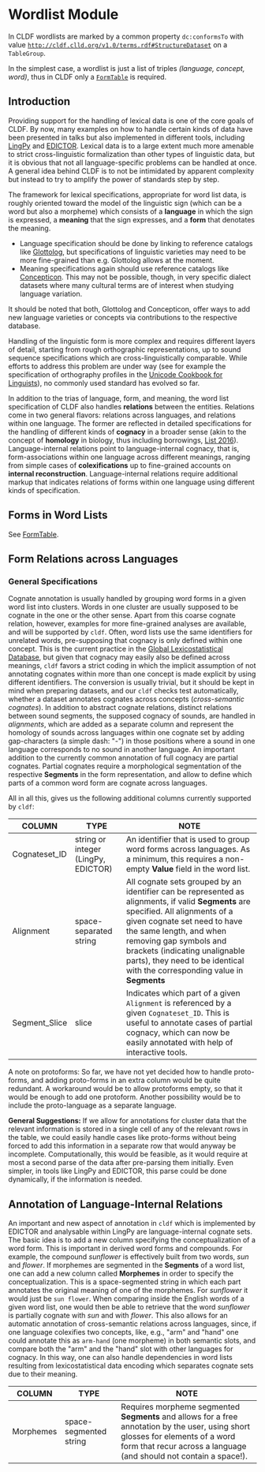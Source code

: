 # Wordlist Module

In CLDF wordlists are marked by a common property `dc:conformsTo` with value
[`http://cldf.clld.org/v1.0/terms.rdf#StructureDataset`](http://cldf.clld.org/v1.0/terms.rdf#StructureDataset)
on a `TableGroup`.

In the simplest case, a wordlist is just a list of triples *(language, concept, word)*,
thus in CLDF only a [`FormTable`](../../components/forms) is required.


## Introduction

Providing support for the handling of lexical data is one of the core goals of CLDF. By now, many examples on how to handle certain kinds of data have been presented in talks but also implemented in different tools, including [LingPy](http://lingpy.org) and [EDICTOR](http://edictor.digling.org). Lexical data is to a large extent much more amenable to strict cross-linguistic formalization than other types of linguistic data, but it is obvious that not all language-specific problems can be handled at once. A general idea behind CLDF is to not be intimidated by apparent complexity but instead to try to amplify the power of standards step by step.

The framework for lexical specifications, appropriate for word list data, is roughly oriented toward the model of the linguistic sign (which can be a word but also a morpheme) which consists of a **language** in which the sign is expressed, a **meaning** that the sign expresses, and a **form** that denotates the meaning. 
- Language specification should be done by linking to reference catalogs like [Glottolog](http://glottolog.org), but specifications of linguistic varieties may need to be more fine-grained than e.g. Glottolog allows at the moment. 
- Meaning specifications again should use reference catalogs like [Concepticon](http://concepticon.clld.org). This may not be possible, though, in very specific dialect datasets where many cultural terms are of interest when studying language variation.

It should be noted that both, Glottolog and Concepticon, offer ways to add new language varieties or concepts via contributions to the respective database. 

Handling of the linguistic form is more complex and requires different layers of detail, starting from rough orthographic representations, up to sound sequence specifications which are cross-linguistically comparable.
While efforts to address this problem are under way (see for example the specification of orthography profiles in the [Unicode Cookbook for Linguists](https://github.com/unicode-cookbook/cookbook)), no commonly used standard has evolved so far.

In addition to the trias of language, form, and meaning, the word list specification of CLDF also handles **relations** between the entities. Relations come in two general flavors: relations across languages, and relations within one language. The former are reflected in detailed specifications for the handling of different kinds of **cognacy** in a broader sense (akin to the concept of **homology** in biology, thus including borrowings, [List 2016](:bib:List2016i)). Language-internal relations point to language-internal cognacy, that is, form-associations within one language across different meanings, ranging from simple cases of **colexifications** up to fine-grained accounts on **internal reconstruction**. Language-internal relations require additional markup that indicates relations of forms within one language using different kinds of specification.  

## Forms in Word Lists

See [FormTable](../../components/forms/).


## Form Relations across Languages

### General Specifications

Cognate annotation is usually handled by grouping word forms in a given word list into clusters. Words in one cluster are usually supposed to be cognate in the one or the other sense. Apart from this coarse cognate relation, however, examples for more fine-grained analyses are available, and will be supported by `cldf`. Often, word lists use the same identifiers for unrelated words, pre-supposing that cognacy is only defined within one concept. This is the current practice in the [Global Lexicostatistical Database](http://starling.rinet.ru), but given that cognacy may easily also be defined across meanings, `cldf` favors a strict coding in which the implicit assumption of not annotating cognates within more than one concept is made explicit by using different identifiers. The conversion is usually trivial, but it should be kept in mind when preparing datasets, and our `cldf` checks test automatically, whether a dataset annotates cognates across concepts (*cross-semantic cognates*). In addition to abstract cognate relations, distinct relations between sound segments, the supposed cognacy of sounds, are handled in *alignments*, which are added as a separate column and represent the homology of sounds across languages within one cognate set by adding gap-characters (a simple dash: "-") in those positions where a sound in one language corresponds to no sound in another language. An important addition to the currently common annotation of full cognacy are partial cognates. Partial cognates require a morphological segmentation of the respective **Segments** in the form representation, and allow to define which parts of a common word form are cognate across languages. 

All in all this, gives us the following additional columns currently supported by `cldf`:

COLUMN | TYPE | NOTE
--- | --- | ---
Cognateset_ID | string or integer (LingPy, EDICTOR) | An identifier that is used to group word forms across languages. As a minimum, this requires a non-empty **Value** field in the word list.
Alignment | space-separated string | All cognate sets grouped by an identifier can be represented as alignments, if valid **Segments** are specified. All alignments of a given cognate set need to have the same length, and when removing gap symbols and brackets (indicating unalignable parts), they need to be identical with the corresponding value in **Segments**
Segment_Slice | slice | Indicates which part of a given `Alignment` is referenced by a given `Cognateset_ID`. This is useful to annotate cases of partial cognacy, which can now be easily annotated with help of interactive tools.

A note on protoforms: So far, we have not yet decided how to handle proto-forms, and adding proto-forms in an extra column would be quite redundant. A workaround would be to allow protoforms empty, so that it would be enough to add one protoform. Another possibility would be to include the proto-language as a separate language.

**General Suggestions:** If we allow for annotations for cluster data that the relevant information is stored in a single cell of any of the relevant rows in the table, we could easily handle cases like proto-forms without being forced to add this information in a separate row that would anyway be incomplete. Computationally, this would be feasible, as it would require at most a second parse of the data after pre-parsing them initially. Even simpler, in tools like LingPy and EDICTOR, this parse could be done dynamically, if the information is needed.

## Annotation of Language-Internal Relations

An important and new aspect of annotation in `cldf` which is implemented by EDICTOR and analysable within LingPy are language-internal cognate sets. The basic idea is to add a new column specifying the conceptualization of a word form. This is important in derived word forms and compounds. For example, the compound *sunflower* is effectively built from two words, *sun* and *flower*. If morphemes are segmented in the **Segments** of a word list, one can add a new column called **Morphemes** in order to specify the conceptualization. This is a space-segmented string in which each part annotates the original meaning of one of the morphemes. For *sunflower* it would just be `sun flower`. When comparing inside the English words of a given word list, one would then be able to retrieve that the word *sunflower* is partially cognate with *sun* and with *flower*. This also allows for an automatic annotation of cross-semantic relations across languages, since, if one language colexifies two concepts, like, e.g., "arm" and "hand" one could annotate this as `arm-hand` (one morpheme) in both semantic slots, and compare both the "arm" and the "hand" slot with other languages for cognacy. In this way, one can also handle dependencies in word lists resulting from lexicostatistical data encoding which separates cognate sets due to their meaning.

COLUMN | TYPE | NOTE
--- | --- | ---
Morphemes | space-segmented string | Requires morpheme segmented **Segments** and allows for a free annotation by the user, using short glosses for elements of a word form that recur across a language (and should not contain a space!).


